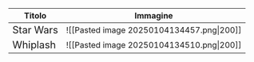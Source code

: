 | **Titolo**                                      | **Immagine**                              |
| ----------------------------------------------- | ----------------------------------------- |
| <span style="font-size: 20px;">Star Wars</span> | ![[Pasted image 20250104134457.png\|200]] |
| <span style="font-size: 20px;">Whiplash</span>  | ![[Pasted image 20250104134510.png\|200]] |
